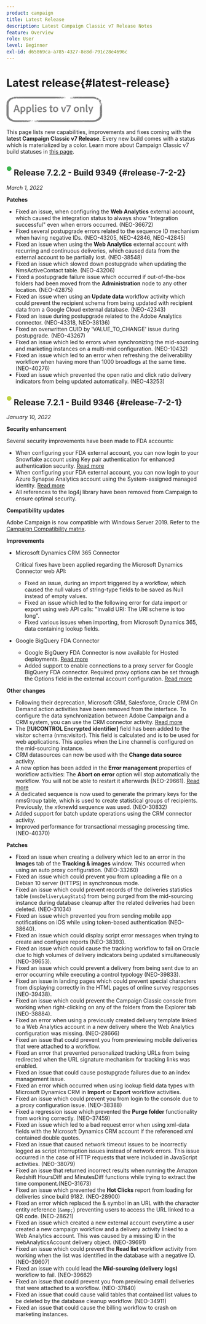 ```yaml
---
product: campaign
title: Latest Release
description: Latest Campaign Classic v7 Release Notes
feature: Overview
role: User
level: Beginner
exl-id: d65869ca-a785-4327-8e8d-791c28e4696c
---
```

# Latest release{#latest-release}

![](../../assets/v7-only.svg)

This page lists new capabilities, improvements and fixes coming with the **latest Campaign Classic v7 Release**. Every new build comes with a status which is materialized by a color. Learn more about Campaign Classic v7 build statuses in [this page](rn-overview.md). 

## ![](assets/do-not-localize/green_2.png) Release 7.2.2 - Build 9349 {#release-7-2-2}

_March 1, 2022_

**Patches**

* Fixed an issue, when configuring the **Web Analytics** external account, which caused the integration status to always show "Integration successful" even when errors occurred. (NEO-36672)
* Fixed several postupgrade errors related to the sequence ID mechanism when having negative IDs. (NEO-43205, NEO-42846, NEO-42845)
* Fixed an issue when using the **Web Analytics** external account with recurring and continuous deliveries, which caused data from the external account to be partially lost. (NEO-38548)
* Fixed an issue which slowed down postupgrade when updating the NmsActiveContact table. (NEO-43206)
* Fixed a postupgrade failure issue which occurred if out-of-the-box folders had been moved from the **Administration** node to any other location. (NEO-42875)
* Fixed an issue when using an **Update data** workflow activity which could prevent the recipient schema from being updated with recipient data from a Google Cloud external database. (NEO-42343)
* Fixed an issue during postupgrade related to the Adobe Analytics connector. (NEO-43318, NEO-38136)
* Fixed an overwritten CUID by 'VALUE_TO_CHANGE' issue during postupgrade. (NEO-43267)
* Fixed an issue which led to errors when synchronizing the mid-sourcing and marketing instances on a multi-mid configuration. (NEO-10432)
* Fixed an issue which led to an error when refreshing the deliverability workflow when having more than 1000 broadlogs at the same time. (NEO-40276)
* Fixed an issue which prevented the open ratio and click ratio delivery indicators from being updated automatically. (NEO-43253)

## ![](assets/do-not-localize/limited_2.png) Release 7.2.1 - Build 9346 {#release-7-2-1}

_January 10, 2022_

**Security enhancement**

Several security improvements have been made to FDA accounts:

* When configuring your FDA external account, you can now login to your Snowflake account using Key pair authentication for enhanced authentication security. [Read more](../../installation/using/configure-fda-snowflake.md)
* When configuring your FDA external account, you can now login to your Azure Synapse Analytics account using the System-assigned managed identity. [Read more](../../installation/using/configure-fda-synapse.md#azure-external)
* All references to the log4j library have been removed from Campaign to ensure optimal security.

**Compatibility updates**

Adobe Campaign is now compatible with Windows Server 2019. Refer to the [Campaign Compatibility matrix](../../rn/using/compatibility-matrix.md#OperatingSystems).

**Improvements**

* Microsoft Dynamics CRM 365 Connector

    Critical fixes have been applied regarding the Microsoft Dynamics Connector web API:

    * Fixed an issue, during an import triggered by a workflow, which caused the null values of string-type fields to be saved as Null instead of empty values.
    * Fixed an issue which led to the following error for data import or export using web API calls: "Invalid URI: The URI scheme is too long".
    * Fixed various issues when importing, from Microsoft Dynamics 365, data containing lookup fields.

* Google BigQuery FDA Connector

    * Google BigQuery FDA Connector is now available for Hosted deployments. [Read more](../../installation/using/configure-fda-google-big-query.md)
    * Added support to enable connections to a proxy server for Google BigQuery FDA connector. Required proxy options can be set through the Options field in the external account configuration. [Read more](../../installation/using/configure-fda-google-big-query.md#google-external)

**Other changes**

* Following their deprecation, Microsoft CRM, Salesforce, Oracle CRM On Demand action activities have been removed from the interface. To configure the data synchronization between Adobe Campaign and a CRM system, you can use the CRM connector activity. [Read more](../../workflow/using/crm-connector.md)
* The **[!UICONTROL Encrypted identifier]** field has been added to the visitor schema (nms:visitor). This field is calculated and is to be used for web applications. This applies when the Line channel is configured on the mid-sourcing instance.
* CRM datasources can now be used with the **Change data source** activity.
* A new option has been added in the **Error management** properties of workflow activities: The **Abort on error** option will stop automatically the workflow. You will not be able to restart it afterwards (NEO-29661). [Read more](../../workflow/using/advanced-parameters.md#in-case-of-errors)
* A dedicated sequence is now used to generate the primary keys for the nmsGroup table, which is used to create statistical groups of recipients. Previously, the xtknewId sequence was used. (NEO-30832)
* Added support for batch update operations using the CRM connector activity.
* Improved performance for transactional messaging processing time. (NEO-40370)

**Patches**

* Fixed an issue when creating a delivery which led to an error in the **Images** tab of the **Tracking & images** window. This occurred when using an auto proxy configuration. (NEO-33260) 
* Fixed an issue which could prevent you from uploading a file on a Debian 10 server (HTTPS) in synchronous mode.
* Fixed an issue which could prevent records of the deliveries statistics table (`nmsDeliveryLogStats`) from being purged from the mid-sourcing instance during database cleanup after the related deliveries had been deleted. (NEO-31034)
* Fixed an issue which prevented you from sending mobile app notifications on iOS while using token-based authentication (NEO-38640).
* Fixed an issue which could display script error messages when trying to create and configure reports (NEO-38393). 
* Fixed an issue which could cause the tracking workflow to fail on Oracle due to high volumes of delivery indicators being updated simultaneously (NEO-39653).
* Fixed an issue which could prevent a delivery from being sent due to an error occurring while executing a control typology (NEO-39833).
* Fixed an issue in landing pages which could prevent special characters from displaying correctly in the HTML pages of online survey responses (NEO-39438).
* Fixed an issue which could prevent the Campaign Classic console from working when right-clicking on any of the folders from the Explorer tab (NEO-38884).
* Fixed an error when using a previously created delivery template linked to a Web Analytics account in a new delivery where the Web Analytics configuration was missing. (NEO-28666)
* Fixed an issue that could prevent you from previewing mobile deliveries that were attached to a workflow.
* Fixed an error that prevented personalized tracking URLs from being redirected when the URL signature mechanism for tracking links was enabled.
* Fixed an issue that could cause postupgrade failures due to an index management issue.
* Fixed an error which occurred when using lookup field data types with Microsoft Dynamics CRM in **Import** or **Export** workflow activities.
* Fixed an issue which could prevent you from login to the console due to a proxy configuration issue. (NEO-38388)
* Fixed a regression issue which prevented the **Purge folder** functionality from working correctly. (NEO-37459)
* Fixed an issue which led to a bad request error when using xml-data fields with the Microsoft Dynamics CRM account if the referenced xml contained double quotes.
* Fixed an issue that caused network timeout issues to be incorrectly logged as script interruption issues instead of network errors. This issue occurred in the case of HTTP requests that were included in JavaScript activities. (NEO-38079)
* Fixed an issue that returned incorrect results when running the Amazon Redshift HoursDiff and MinutesDiff functions while trying to extract the time component.(NEO-31673)
* Fixed an issue which prevented the **Hot Clicks** report from loading for deliveries since build 9182. (NEO-28900)
* Fixed an error which replaced the & symbol in an URL with the character entity reference (`&amp;`) preventing users to access the URL linked to a QR code. (NEO-28621)
* Fixed an issue which created a new external account everytime a user created a new campaign workflow and a delivery activity linked to a Web Analytics account. This was caused by a missing ID in the webAnalyticsAccount delivery object. (NEO-39691)
* Fixed an issue which could prevent the **Read list** workflow activity from working when the list was identified in the database with a negative ID. (NEO-39607)
* Fixed an issue with could lead the **Mid-sourcing (delivery logs)** workflow to fail. (NEO-39662)
* Fixed an issue that could prevent you from previewing email deliveries that were attached to a workflow. (NEO-37840)
* Fixed an issue that could cause valid tables that contained list values to be deleted by the database cleanup workflow. (NEO-34911)
* Fixed an issue that could cause the billing workflow to crash on marketing instances.
